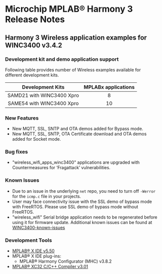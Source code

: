 <!--
![Microchip logo](https://raw.githubusercontent.com/wiki/Microchip-MPLAB-Harmony/Microchip-MPLAB-Harmony.github.io/images/microchip_logo.png)
![Harmony logo small](https://raw.githubusercontent.com/wiki/Microchip-MPLAB-Harmony/Microchip-MPLAB-Harmony.github.io/images/microchip_mplab_harmony_logo_small.png)
!-->

# Microchip MPLAB® Harmony 3 Release Notes

## Harmony 3 Wireless application examples for WINC3400 v3.4.2

### Development kit and demo application support

Following table provides number of Wireless examples available for different development kits.

| Development Kits           | MPLABx applications |
|:--------------------------:|:-------------------:|
| SAMD21 with WINC3400 Xpro  |       8             |
| SAME54 with WINC3400 Xpro  |       10            |

### New Features

- New MQTT, SSL, SNTP and OTA demos added for Bypass mode.
- New MQTT, SSL, SNTP, OTA Certificate download and OTA demos added for Socket mode.

### Bug fixes

- "wireless_wifi_apps_winc3400" applications are upgraded with Countermeasures for ‘Fragattack’ vulnerabilities.

### Known Issues

- Due to an issue in the underlying `net` repo, you need to turn off `-Werror` for the `icmp.c` file in your projects.
- User may face connectivity issue with the SSL demo of bypass mode with FreeRTOS. Please use SSL demo of bypass mode without FreeRTOS.
- "wireless_wifi" Serial bridge application needs to be regenerated before using it for firmware update.
Additional known issues can be found at [WINC3400-known-issues](https://github.com/MicrochipTech/WINC3400-known-issues)

### Development Tools

- [MPLAB® X IDE v5.50](https://www.microchip.com/mplab/mplab-x-ide)
- MPLAB® X IDE plug-ins:
  - MPLAB® Harmony Configurator (MHC) v3.8.2
- [MPLAB® XC32 C/C++ Compiler v3.01](https://www.microchip.com/mplab/compilers)

